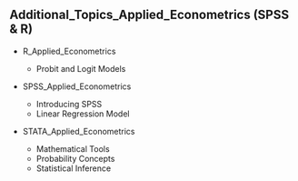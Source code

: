 ## Additional_Topics_Applied_Econometrics (SPSS & R)

- R_Applied_Econometrics
  - Probit and Logit Models

- SPSS_Applied_Econometrics
  - Introducing SPSS
  - Linear Regression Model 
  
- STATA_Applied_Econometrics
  - Mathematical Tools
  - Probability Concepts
  - Statistical Inference
